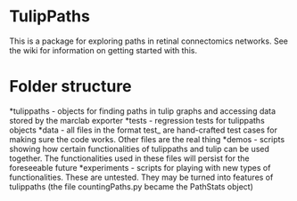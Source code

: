 # TulipPaths
This is a package for exploring paths in retinal connectomics networks. See the wiki for information on getting started with this.

# Folder structure
*tulippaths - objects for finding paths in tulip graphs and accessing data stored by the marclab exporter
*tests - regression tests for tulippaths objects
*data - all files in the format test_ are hand-crafted test cases for making sure the code works. Other files are the real thing
*demos - scripts showing how certain functionalities of tulippaths and tulip can be used together. The functionalities used in these files will persist for the foreseeable future
*experiments - scripts for playing with new types of functionalities. These are untested. They may be turned into features of tulippaths (the file countingPaths.py became the PathStats object)
